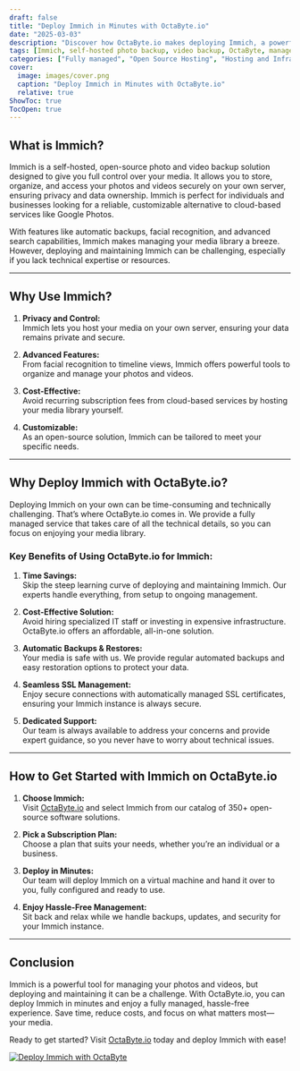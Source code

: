 ```yaml
---
draft: false
title: "Deploy Immich in Minutes with OctaByte.io"
date: "2025-03-03"
description: "Discover how OctaByte.io makes deploying Immich, a powerful self-hosted photo and video backup solution, effortless and hassle-free. Save time, reduce costs, and enjoy fully managed services with automatic backups, SSL management, and expert support."
tags: [Immich, self-hosted photo backup, video backup, OctaByte, managed open-source software, deploy Immich, photo management, video management, automatic backups, SSL management, managed hosting, open-source solutions]
categories: ["Fully managed", "Open Source Hosting", "Hosting and Infrastructure", "Storage", "Immich"]
cover:
  image: images/cover.png
  caption: "Deploy Immich in Minutes with OctaByte.io"
  relative: true
ShowToc: true
TocOpen: true
---
```



## What is Immich?

Immich is a self-hosted, open-source photo and video backup solution designed to give you full control over your media. It allows you to store, organize, and access your photos and videos securely on your own server, ensuring privacy and data ownership. Immich is perfect for individuals and businesses looking for a reliable, customizable alternative to cloud-based services like Google Photos.

With features like automatic backups, facial recognition, and advanced search capabilities, Immich makes managing your media library a breeze. However, deploying and maintaining Immich can be challenging, especially if you lack technical expertise or resources.

---

## Why Use Immich?

1. **Privacy and Control:**  
   Immich lets you host your media on your own server, ensuring your data remains private and secure.

2. **Advanced Features:**  
   From facial recognition to timeline views, Immich offers powerful tools to organize and manage your photos and videos.

3. **Cost-Effective:**  
   Avoid recurring subscription fees from cloud-based services by hosting your media library yourself.

4. **Customizable:**  
   As an open-source solution, Immich can be tailored to meet your specific needs.

---

## Why Deploy Immich with OctaByte.io?

Deploying Immich on your own can be time-consuming and technically challenging. That’s where OctaByte.io comes in. We provide a fully managed service that takes care of all the technical details, so you can focus on enjoying your media library.

### Key Benefits of Using OctaByte.io for Immich:

1. **Time Savings:**  
   Skip the steep learning curve of deploying and maintaining Immich. Our experts handle everything, from setup to ongoing management.

2. **Cost-Effective Solution:**  
   Avoid hiring specialized IT staff or investing in expensive infrastructure. OctaByte.io offers an affordable, all-in-one solution.

3. **Automatic Backups & Restores:**  
   Your media is safe with us. We provide regular automated backups and easy restoration options to protect your data.

4. **Seamless SSL Management:**  
   Enjoy secure connections with automatically managed SSL certificates, ensuring your Immich instance is always secure.

5. **Dedicated Support:**  
   Our team is always available to address your concerns and provide expert guidance, so you never have to worry about technical issues.

---

## How to Get Started with Immich on OctaByte.io

1. **Choose Immich:**  
   Visit [OctaByte.io](https://octabyte.io) and select Immich from our catalog of 350+ open-source software solutions.

2. **Pick a Subscription Plan:**  
   Choose a plan that suits your needs, whether you’re an individual or a business.

3. **Deploy in Minutes:**  
   Our team will deploy Immich on a virtual machine and hand it over to you, fully configured and ready to use.

4. **Enjoy Hassle-Free Management:**  
   Sit back and relax while we handle backups, updates, and security for your Immich instance.

---

## Conclusion

Immich is a powerful tool for managing your photos and videos, but deploying and maintaining it can be a challenge. With OctaByte.io, you can deploy Immich in minutes and enjoy a fully managed, hassle-free experience. Save time, reduce costs, and focus on what matters most—your media.

Ready to get started? Visit [OctaByte.io](https://octabyte.io) today and deploy Immich with ease!

[![Deploy Immich with OctaByte](/images/deploy-on-octabyte.png)](https://octabyte.io/fully-managed-open-source-services/hosting-and-infrastructure/storage/immich)